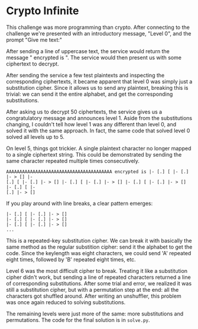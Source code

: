 # Crypto Infinite

This challenge was more programming than crypto. After connecting to the challenge
we're presented with an introductory message, "Level 0", and the prompt "Give me text:"

After sending a line of uppercase text, the service would return the message
"<the text we sent> encrypted is <a space-delineated series of characters>".
The service would then present us with some ciphertext to decrypt.

After sending the service a few test plaintexts and inspecting the corresponding
ciphertexts, it became apparent that level 0 was simply just a substitution cipher.
Since it allows us to send any plaintext, breaking this is trivial: we can send
it the entire alphabet, and get the corresponding substitutions.

After asking us to decrypt 50 ciphertexts, the service gives us a congratulatory
message and announces level 1. Aside from the substitutions changing, I couldn't
tell how level 1 was any different than level 0, and solved it with the same
approach. In fact, the same code that solved level 0 solved all levels up to 5.

On level 5, things got trickier. A single plaintext character no longer mapped
to a single ciphertext string. This could be demonstrated by sending the same
character repeated multiple times consecutively.
```
AAAAAAAAAAAAAAAAAAAAAAAAAAAAAAAAAAAAAAAA encrypted is |- [.] [ |- [.] |- > [] |-
[.] [ |- [.] |- > [] |- [.] [ |- [.] |- > [] |- [.] [ |- [.] |- > [] |- [.] [ |-
[.] |- > []
```
If you play around with line breaks, a clear pattern emerges:
```
|- [.] [ |- [.] |- > []
|- [.] [ |- [.] |- > []
|- [.] [ |- [.] |- > []
...
```
This is a repeated-key substitution cipher. We can break it with basically the
same method as the regular substition cipher: send it the alphabet to get the
code. Since the keylength was eight characters, we could send 'A' repeated eight
times, followed by 'B' repeated eight times, etc.

Level 6 was the most difficult cipher to break. Treating it like a substitution
cipher didn't work, but sending a line of repeated characters returned a line of
corresponding substitutions. After some trial and error, we realized it was still
a substitution cipher, but with a permutation step at the end: all the characters
got shuffled around. After writing an unshuffler, this problem was once again
reduced to solving substitutions.

The remaining levels were just more of the same: more substitutions and
permutations. The code for the final solution is in `solve.py`.
